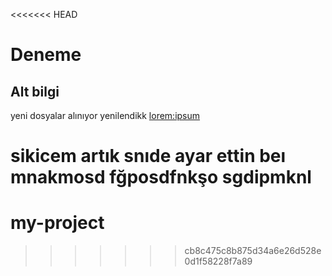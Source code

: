 <<<<<<< HEAD
# Deneme

## Alt bilgi
yeni dosyalar alınıyor
yenilendikk
[lorem:ipsum](https://google.com)

sikicem artık snıde ayar ettin beı mnakmosd fğposdfnkşo sgdipmknl
=======
# my-project
>>>>>>> cb8c475c8b875d34a6e26d528e0d1f58228f7a89
